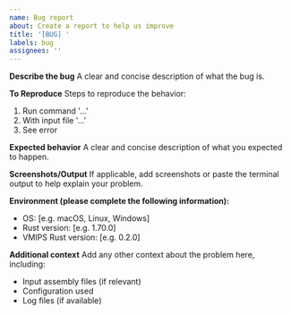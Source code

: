 ```yaml
---
name: Bug report
about: Create a report to help us improve
title: '[BUG] '
labels: bug
assignees: ''
---
```


**Describe the bug**
A clear and concise description of what the bug is.

**To Reproduce**
Steps to reproduce the behavior:
1. Run command '...'
2. With input file '...'
3. See error

**Expected behavior**
A clear and concise description of what you expected to happen.

**Screenshots/Output**
If applicable, add screenshots or paste the terminal output to help explain your problem.

**Environment (please complete the following information):**
 - OS: [e.g. macOS, Linux, Windows]
 - Rust version: [e.g. 1.70.0]
 - VMIPS Rust version: [e.g. 0.2.0]

**Additional context**
Add any other context about the problem here, including:
- Input assembly files (if relevant)
- Configuration used
- Log files (if available)